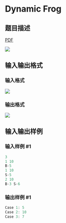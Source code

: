 # Dynamic Frog

## 题目描述

[problemUrl]: https://uva.onlinejudge.org/index.php?option=com_onlinejudge&Itemid=8&category=23&page=show_problem&problem=2098

[PDF](https://uva.onlinejudge.org/external/111/p11157.pdf)

![](https://cdn.luogu.com.cn/upload/vjudge_pic/UVA11157/6ce5d85196c61c8db81f79de9c715bc1ccf6d1da.png)

## 输入输出格式

### 输入格式

![](https://cdn.luogu.com.cn/upload/vjudge_pic/UVA11157/0610f22716ca878ae6e564bbb27b74dcc7016bab.png)

### 输出格式

![](https://cdn.luogu.com.cn/upload/vjudge_pic/UVA11157/3f2dc91c5a4c9ab088b1ed0bc0ccbd3dcf1a9375.png)

## 输入输出样例

### 输入样例 #1

```cpp
3
1 10
B-5
1 10
S-5
2 10
B-3 S-6
```


### 输出样例 #1

```cpp
Case 1: 5
Case 2: 10
Case 3: 7
```


